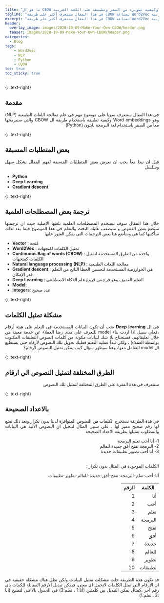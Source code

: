```yaml
---
title: "ما هو ال CBOW وكيفية تطويره من الصفر وتطبيقه على اللغة العربية"
tagline: "في هذا المقال سنتعرف أكثر على طريقة CBOW لصناعة Word2Vec وتطبيقها على اللغة العربية"
excerpt: "في هذا المقال سنتعرف أكثر على طريقة CBOW لصناعة Word2Vec وتطبيقها على اللغة العربية"
header:
  overlay_image: images/2020-10-09-Make-Your-Own-CBOW/header.png
  teaser: images/2020-10-09-Make-Your-Own-CBOW/header.png
categories:
  - Blog
tags:
    - Word2vec
    - NLP
    - Python
    - CBOW
toc: true
toc_sticky: true
---
```

<style>
.wrapper, .toc__menu, table{
  direction: rtl;
}
p {
  text-align: justify;
  text-justify: inter-word;
}
</style>
 
{: .text-right}
 
## مقدمة
 
<p dir='rtl'>
في هذا المقال سنتعرف سويا على موضوع مهم في علم معالجة اللغات الطبيعية (NLP) وهو Word embeddings وكيفية تطبيقة باستخدام طريقة ال CBOW  والتي سنبرمجها معا من الصفر باستخدام  لغة البرمجة بايثون (Python)
</p>
 
{: .text-right}
 
## بعض المتطلبات المسبقة
<p dir='rtl'>
قبل ان نبدا معاً يجب ان نعرض بعض المتطلبات المسبقة لفهم المفال بشكل سهل وسلسل
</p>
 
- **Python**
- **Deep Learning**
- **Gradient descent**
 
{: .text-right}
## ترجمة بعض المصطلحات العلمية
<p dir='rtl'>
خلال هذا المقال سوف نستخدم المصطلحات العلمية بلغتها الاصلية حيث ان ترجمتها سيضع بعض الغموض و سيصعب عليك البحث والتعلم في هذا الموضوع فيما بعد لذلك سأكتبها كما هي وسأضع هنا بعض الترجمات التي يمكن العثور عليها 
</p>
 
- **Vector** : مُتجه
- **Word2Vec** : تمثيل الكلمات لمُتجهات
- **Continuous Bag of words (CBOW)** : واحدة من الطرق المستخدمة لتمثيل الكلمات كمتجهات
- **Natural language processing (NLP)** : معالجة اللغات الطبيعية
- **Gradient descent** : هي الخوارزمية المستخدمة لتحسين الخطأ الناتج من التعلم قدر الإمكان
- **Deep Learning** : التعلم العميق، وهو فرع من فروع علم الذكاء الاصطناعي
- **Model**:
- **Integers**: عدد صحيح
 
{: .text-right}
## مشكلة تمثيل الكلمات 
<p dir='rtl'>
في ال <strong>Deep learning</strong> يجب أن تكون البيانات المستخدمة في التعلم على هيئة أرقام ،فعلى سبيل اذا اردت بناء model للتعرف على مدى رضا العملاء عن خدمة معينة من خلال تعليقاتهم، فستحتاج بلا شك لبيانات  مكونة من كلمات (نصوص التعليقات المكتوب بواسطة العملاء) ، ولكي تبدأ عملية التعلم فعليك تحويل تلك النصوص لأرقام حتى يستطيع ال model التعامل معها، وهنا سيظهر سؤال كيف يمكن تمثيل النصوص لأرقام؟
</p>

{: .text-right}
## الطرق المختلفة لتمثيل النصوص الي ارقام
<p dir='rtl'>
سنتعرف في هذة الفقرة على الطرق المختلفة لتمثيل تلك النصوص
</p>

{: .text-right}
## بالاعداد الصحيحة
<p dir='rtl'>
في هذة الطريقة نستخرج الكلمات من النصوص المتوافرة لدينا بدون تكرار،وبعذ ذلك نضع لها رقم صحيح مميز لها . على سبيل المثال لنتخيل ان النصوص الاتية هي البيانات والمطلوب تمثيلها بطريقة الاعداد الصحيحة
</p>

<div dir='rtl' class='notice--success'>
1-   أنا أحب تعلم البرمجة
<br>
2- البرمجة تفتح أفق جديدة للعالم
<br>
3- أنا أحب تطوير تطبيقات جديدة
<br>
<br>
</div>

<p dir='rtl'>
الكلمات الموجودة في المثال بدون تكرار :
</p>

<div dir='rtl' class='notice--success'>
أنا-أحب-تعلم-البرمجة-تفتح-أفق-جديدة-للعالم-تطوير-تطبيقات   
</div>

| الكلمة      | الرقم |
| ----------- | ----------- |
| أنا      | 1       |
| أحب   | 2        |
| تعلم   | 3        |
| البرمجة   | 4        |
| تفتح   | 5        |
| أفق   | 6        |
| جديدة   | 7        |
| للعالم   | 8        |
| تطوير   | 9        |
| تطبيقات   | 10        |

<p dir='rtl'>
قد تكون هذة الطريقة حلت مشكلت تمثيل البيانات ولكن تظل هناك مشكلة حقيقية في ان الارقام   التي تمثل الكلمات لاتحمل اي معني، فيمكن تبديل الارقم المقابلة للكمات باي رقم اخر ،كمثال يمكن التبديل بين كلمتين (أنا:1 ، تعلم:3) في الجدول بالاعلى لتصبح (انا :3 ، تعلم:1)
</p>